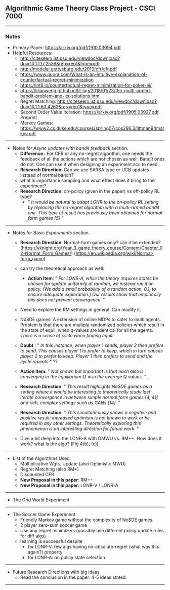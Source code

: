 ## Algorithmic Game Theory Class Project - CSCI 7000

----
### Notes

- Primary Paper: https://arxiv.org/pdf/1910.03094.pdf
- Helpful Resources:
    - http://citeseerx.ist.psu.edu/viewdoc/download?doi=10.1.1.17.2539&rep=rep1&type=pdf
    - http://modelai.gettysburg.edu/2013/cfr/cfr.pdf
    - https://www.quora.com/What-is-an-intuitive-explanation-of-counterfactual-regret-minimization
    - https://int8.io/counterfactual-regret-minimization-for-poker-ai/
    - https://lilianweng.github.io/lil-log/2018/01/23/the-multi-armed-bandit-problem-and-its-solutions.html
    - Regret Matching: http://citeseerx.ist.psu.edu/viewdoc/download?doi=10.1.1.60.4262&rep=rep1&type=pdf
    - Second Order Value iteration: https://arxiv.org/pdf/1905.03927.pdf Preprint
    - Markov Games: https://www2.cs.duke.edu/courses/spring07/cps296.3/littman94markov.pdf
----


- Notes for _Async updates with bandit feedback_ section.
    - **Difference** : For CFR or any no-regret algorithm, one needs the feedback of all the actions which are not chosen as well. Bandit ones do not. One can use it when designing an experiment acc to need.
    - **Research Direction**: Can we use SARSA type or UCB updates instead of normal bandit?
    - what is importance sampling and what effect does it bring to the experiment?
    - **Research Direction**: on-policy (given in the paper) vs off-policy RL type?
        - " _It would be natural to adapt LONR
to the on-policy RL setting by replacing the no-regret algorithm
with a multi-armed bandit one. This type of result has previously
been obtained for normal-form games [5]_ "
   
----

- Notes for Basic _Experiments_ section.
    - **Research Direction**: Normal-form games only? can it be extended? (https://vknight.org/Year_3_game_theory_course/Content/Chapter_02-Normal_Form_Games/) (https://en.wikipedia.org/wiki/Normal-form_game) 
    - can try the theoretical approach as well:
        - **Action Item**:  " _For LONR-A, while the theory requires states be chosen for update uniformly at random, we instead
run it on policy. (We add a small probability of a random action, 0.1,
to ensure adequate exploration.) Our results show that empirically
this does not prevent convergence._ "
    - Need to explore the RM settings in general. Can modify it.
    - NoSDE games: A extension of online MDPs to cater to multi agents. Problem is that there are *multiple* randomized policies which result in the state of equil. when q-values are identical for all the agents. _There is a sense of cycle when finding equil._
    
    - **Doubt** : " _In this instance, when player 1
sends, player 2 then prefers to send. This causes player 1 to prefer
to keep, which in turn causes player 2 to prefer to keep. Player 1
then prefers to send and the cycle repeats_ " ??
    - **Action Item:** " _Not shown but important is that each also is
converging to the equilibrium Q
∗
in the average Q values._ " .

    - **Research Direction**: " _This result highlights NoSDE games as a setting where it would
be interesting to theoretically study last iterate convergence in between simple normal form games [4, 41] and rich, complex settings
such as GANs [14]._ "
    - **Research Direction**: " _This simultaneously shows a
negative and positive result: increased optimism is not known to
work or be required in any other settings. Theoretically exploring
this phenomenon is an interesting direction for future work._ "
    - Dive a bit deep into the LONR-A with OMWU vs. RM++. How does it work? what is the algo? (Fig 4(b), (c))


----

- List of the Algorithms Used
    - Multiplicative Wgts. Update (also Optimistic MWU)
    - Regret Matching (also RM+)
    - Discounted CFR
    - **New Proposal in this paper**: RM++
    - **New Proposal in this paper**: LONR-V / LONR-A
    
-----

- The Grid World Experiment

---

- The Soccer Game Experiment
    - Friendly Markov game without the complexity of NoSDE games.
    - 2 player zero-sum soccer game
    - Use any regret minimizers (possibly use different policy update rules for diff algs)
    - learning is successful despite
        - for LONR-V: few algs having no-absolute-regret (what was this again?) property
        - for LONR-A: on policy state selection
----

- Future Research Directions with big ideas
    - Read the conclusion in the paper. 4-5 ideas stated.
    
---